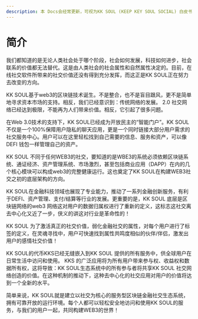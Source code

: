 ```yaml
---
description: 本 Docs会经常更新，可视为KK SOUL (KEEP KEY SOUL SOCIAL) 白皮书/路线图
---
```


# 简介



我们都知道的是无论人类社会处于哪个阶段，社会如何发展，科技如何进步，社会联系的价值都无法替代。这是由人类社会的社会属性和自然属性决定的。目前，在线社交软件所带来的社交价值还没有得到充分发挥，而这正是KK SOUL正在努力去改变的方向。



KK SOUL基于web3的区块链技术诞生。不是整合，也不是盲目跟风，更不是简单地寻求资本市场的支持。相反，我们已经意识到：传统网络的发展。 2.0 社交网络已经达到极限，不能再为人们带来价值。相反，它引起了很多问题。



在Web 3.0技术的支持下，KK SOUL已经成为开放民主的“智能门户”。KK SOUL不仅是一个100%保障用户隐私的聊天应用，更是一个同时链接大部分用户需求的社交服务中心。用户可以在这里轻松找到自己需要的信息、服务和资产，可以像 DEFI 钱包一样管理自己的资产。



KK SOUL 不同于任何WEB3的社交，要知道的是WBE3的系统必须依赖区块链系统、通证经济、资产管理系统、市场激烈，甚至包括商业应用（DAPP）在内的几个核心模块可以构成web3的完整健康运行。这也奠定了KK SOUL在构建WEB3社交之初的底层架构的方向。



KK SOUL在金融科技领域也展现了专业能力，推动了一系列金融创新服务，有利于DEFI、资产管理、支付/结算等行业的发展。更重要的是，KK SOUL 底层是区块链网络的web3 网络这对用户的数据归属权进行了重新的定义，这标志这社交离去中心化又近了一步，侠义的讲这对行业是革命性的！

&#x20;

KK SOUL 为了激活真正的社交价值，弱化金融社交的属性，对每个用户进行了标签的定义，在灵魂寻找中，用户可快速找到属性共鸣度相似的伙伴/伴侣，激发出用户的感情社交价值！

KK SOUL的代币KKS已经无缝嵌入到KK SOUL 提供的所有服务中，供全球用户在日常生活中访问和使用。 KKS 的广泛应用将为所有用户带来参与权、收益权和数据所有权，这将导致：KK SOUL生态系统中的所有参与者将共享KK SOUL 社交网络创造的价值。在这种机制的推动下，这种去中心化的社交应用对用户的价值将达到一个全新的水平。



简单来说，KK SOUL就是建立以社交为核心的服务型区块链金融社交生态系统，拥有可靠开放的运行环境。每个人都可以轻松安全地访问和使用KK SOUL的服务，与我们的用户一起，共同构建WEB3的世界！
